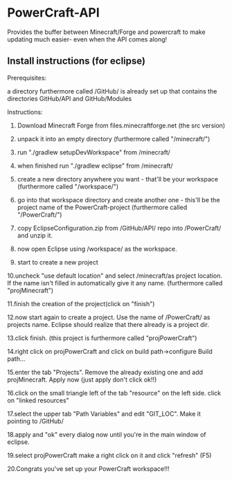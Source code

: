 PowerCraft-API
===============

Provides the buffer between Minecraft/Forge and powercraft to make updating much
easier- even when the API comes along!


Install instructions (for eclipse)
--------------------
Prerequisites:

a directory furthermore called /GitHub/ is already set up that contains the directories GitHub/API and GitHub/Modules

Instructions:

1. Download Minecraft Forge from files.minecraftforge.net (the src version)

2. unpack it into an empty directory (furthermore called "/minecraft/")

3. run "./gradlew setupDevWorkspace" from /minecraft/

4. when finished run "./gradlew eclipse" from /minecraft/

5. create a new directory anywhere you want - that'll be your workspace (furthermore called "/workspace/")

6. go into that workspace directory and create another one - this'll be the project name of the PowerCraft-project (furthermore called "/PowerCraft/")

7. copy EclipseConfiguration.zip from /GitHub/API/ repo into /PowerCraft/ and unzip it.

8. now open Eclipse using /workspace/ as the workspace.

9. start to create a new project

10.uncheck "use default location" and select /minecraft/as project location. If the name isn't filled in automatically give it any name. (furthermore called "projMinecraft")

11.finish the creation of the project(click on "finish")

12.now start again to create a project. Use the name of /PowerCraft/ as projects name. Eclipse should realize that there already is a project dir.

13.click finish. (this project is furthermore called "projPowerCraft")

14.right click on projPowerCraft and click on build path->configure Build path...

15.enter the tab "Projects". Remove the already existing one and add projMinecraft. Apply now (just apply don't click ok!!)

16.click on the small triangle left of the tab "resource" on the left side. click on "linked resources"

17.select the upper tab "Path Variables" and edit "GIT_LOC". Make it pointing to /GitHub/

18.apply and "ok" every dialog now until you're in the main window of eclipse.

19.select projPowerCraft make a right click on it and click "refresh" (F5)

20.Congrats you've set up your PowerCraft workspace!!!